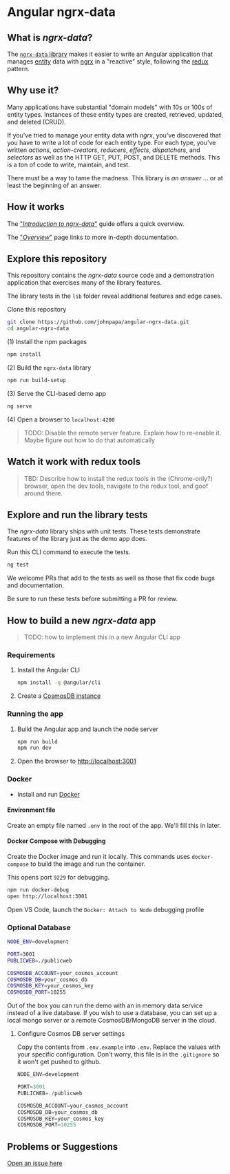 # Angular ngrx-data

## What is _ngrx-data_?

The 
[`ngrx-data` library](https://github.com/johnpapa/angular-ngrx-data) 
makes it easier to write an Angular application that manages 
[entity](https://github.com/johnpapa/angular-ngrx-data/blob/master/docs/faq.md#entity) 
data with 
[ngrx](https://github.com/ngrx/platform/blob/master/README.md) 
in a "reactive" style, following the 
[redux](https://redux.js.org/) pattern.

## Why use it?

Many applications have substantial "domain models" with 10s or 100s of entity types. 
Instances of these entity types are created, retrieved, updated, and deleted (CRUD).

If you've tried to manage your entity data with _ngrx_, you've discovered that you have to write a lot of code for each entity type. For each type, you've written _actions_, _action-creators_, _reducers_, _effects_, _dispatchers_, and _selectors_ as well as the HTTP GET, PUT, POST, and DELETE methods. This is a ton of code to write, maintain, and test.

There must be a way to tame the madness.
This library is _an answer_ ... or at least the beginning of an answer.

## How it works

The
["_Introduction to ngrx-data_"](https://github.com/johnpapa/angular-ngrx-data/blob/master/docs/introduction.md)
guide offers a quick overview. 

The
["_Overview_"](https://github.com/johnpapa/angular-ngrx-data/blob/master/docs/README.md) page links to more in-depth documentation.

## Explore this repository

This repository contains the _ngrx-data_ source code and a
demonstration application that exercises many of the library features.

The library tests in the `lib` folder reveal additional features and edge cases.

Clone this repository

   ```bash
   git clone https://github.com/johnpapa/angular-ngrx-data.git
   cd angular-ngrx-data
   ```

(1) Install the npm packages

   ```bash
   npm install
   ```

(2) Build the `ngrx-data` library

   ```bash
   npm run build-setup
   ```

(3) Serve the CLI-based demo app

   ```bash
   ng serve
   ```

(4) Open a browser to `localhost:4200`

>TODO: Disable the remote server feature. Explain how to re-enable it. Maybe figure out how to do that automatically

## Watch it work with redux tools

>TBD: Describe how to install the redux tools in the (Chrome-only?) browser, open the dev tools,
navigate to the redux tool, and goof around there.

## Explore and run the library tests

The _ngrx-data_ library ships with unit tests.
These tests demonstrate features of the library just as the demo app does.

Run this CLI command to execute the tests.

```bash
ng test
```

We welcome PRs that add to the tests as well as those that fix code bugs and documentation.

Be sure to run these tests before submitting a PR for review.

## How to build a new _ngrx-data_ app

>TODO: how to implement this in a new Angular CLI app

### Requirements

1. Install the Angular CLI

   ```bash
   npm install -g @angular/cli
   ```

1. Create a
   [CosmosDB instance](https://docs.microsoft.com/en-us/azure/cosmos-db/tutorial-develop-mongodb-nodejs-part4)
### Running the app

1. Build the Angular app and launch the node server

   ```bash
   npm run build
   npm run dev
   ```

1. Open the browser to <http://localhost:3001>

### Docker

* Install and run [Docker](https://www.docker.com/community-edition)

#### Environment file

Create an empty file named `.env` in the root of the app. We'll fill this in later.

#### Docker Compose with Debugging

Create the Docker image and run it locally. This commands uses `docker-compose` to build the image
and run the container.

This opens port `9229` for debugging.

```bash
npm run docker-debug
open http://localhost:3001
```

Open VS Code, launch the `Docker: Attach to Node` debugging profile

### Optional Database

```bash
NODE_ENV=development

PORT=3001
PUBLICWEB=./publicweb

COSMOSDB_ACCOUNT=your_cosmos_account
COSMOSDB_DB=your_cosmos_db
COSMOSDB_KEY=your_cosmos_key
COSMOSDB_PORT=10255
```

Out of the box you can run the demo with an in memory data service instead of a live database. If
you wish to use a database, you can set up a local mongo server or a remote CosmosDB/MongoDB server
in the cloud.

1. Configure Cosmos DB server settings

   Copy the contents from `.env.example` into `.env`. Replace the values with your specific
   configuration. Don't worry, this file is in the `.gitignore` so it won't get pushed to github.

   ```javascript
   NODE_ENV=development

   PORT=3001
   PUBLICWEB=./publicweb

   COSMOSDB_ACCOUNT=your_cosmos_account
   COSMOSDB_DB=your_cosmos_db
   COSMOSDB_KEY=your_cosmos_key
   COSMOSDB_PORT=10255
   ```

## Problems or Suggestions

[Open an issue here](https://github.com/johnpapa/angular-ngrx-data/issues)
